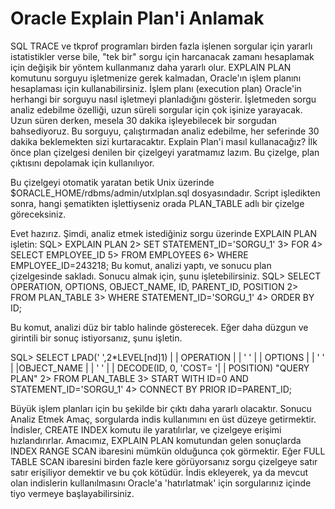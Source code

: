 # Oracle Explain Plan'i Anlamak

SQL TRACE ve tkprof programları birden fazla işlenen sorgular için
yararlı istatistikler verse bile, "tek bir" sorgu için harcanacak
zamanı hesaplamak için değişik bir yöntem kullanmanız daha yararlı
olur. EXPLAIN PLAN komutunu sorguyu işletmenize gerek kalmadan,
Oracle'ın işlem planını hesaplaması için kullanabilirsiniz. İşlem
planı (execution plan) Oracle'in herhangi bir sorguyu nasıl işletmeyi
planladığını gösterir.  İşletmeden sorgu analiz edebilme özelliği,
uzun süreli sorgular için çok işinize yarayacak. Uzun süren derken,
mesela 30 dakika işleyebilecek bir sorgudan bahsediyoruz. Bu sorguyu,
çalıştırmadan analiz edebilme, her seferinde 30 dakika beklemekten
sizi kurtaracaktır.  Explain Plan'i masıl kullanacağız? İlk önce plan
çizelgesi denilen bir çizelgeyi yaratmamız lazım. Bu çizelge, plan
çıktısını depolamak için kullanılıyor.

Bu çizelgeyi otomatik yaratan betik Unix üzerinde
$ORACLE_HOME/rdbms/admin/utxlplan.sql dosyasındadır. Script işledikten
sonra, hangi şematikten işlettiyseniz orada PLAN_TABLE adlı bir
çizelge göreceksiniz.

Evet hazırız. Şimdi, analiz etmek istediğiniz sorgu üzerinde EXPLAIN
PLAN işletin: SQL> EXPLAIN PLAN 2> SET STATEMENT_ID='SORGU_1' 3> FOR
4> SELECT EMPLOYEE_ID 5> FROM EMPLOYEES 6> WHERE EMPLOYEE_ID=243218;
Bu komut, analizi yaptı, ve sonucu plan çizelgesinde sakladı. Sonucu
almak için, şunu işletebilirsiniz.  SQL> SELECT OPERATION, OPTIONS,
OBJECT_NAME, ID, PARENT_ID, POSITION 2> FROM PLAN_TABLE 3> WHERE
STATEMENT_ID='SORGU_1' 4> ORDER BY ID;

Bu komut, analizi düz bir tablo halinde gösterecek. Eğer daha düzgun
ve girintili bir sonuç istiyorsanız, şunu işletin.

SQL> SELECT LPAD(' ',2*LEVEL[nd]1) | | OPERATION | | ' ' | | OPTIONS |
| ' ' | |OBJECT_NAME | | ' ' | | DECODE(ID, 0, 'COST= '| | POSITION)
"QUERY PLAN" 2> FROM PLAN_TABLE 3> START WITH ID=0 AND
STATEMENT_ID='SORGU_1' 4> CONNECT BY PRIOR ID=PARENT_ID;

Büyük işlem planları için bu şekilde bir çıktı daha yararlı olacaktır.
Sonucu Analiz Etmek Amaç, sorgularda indis kullanımını en üst düzeye
getirmektir. İndisler, CREATE INDEX komutu ile yaratılırlar, ve
çizelgeye erişimi hızlandırırlar. Amacımız, EXPLAIN PLAN komutundan
gelen sonuçlarda INDEX RANGE SCAN ibaresini mümkün olduğunca çok
görmektir. Eğer FULL TABLE SCAN ibaresini birden fazle kere
görüyorsanız sorgu çizelgeye satır satır erişiliyor demektir ve bu çok
kötüdür. İndis ekleyerek, ya da mevcut olan indislerin kullanılmasını
Oracle'a 'hatırlatmak' için sorgularınız içinde tiyo vermeye
başlayabilirsiniz.





